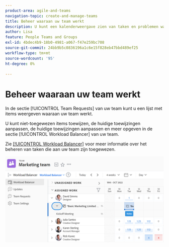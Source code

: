 ```yaml
---
product-area: agile-and-teams
navigation-topic: create-and-manage-teams
title: Beheer waaraan uw team werkt
description: U kunt een kalenderweergave zien van taken en problemen waaraan uw team momenteel werkt. U kunt niet-toegewezen items toewijzen, huidige toewijzingen aanpassen, huidige toewijzingen aanpassen en meer.
author: Lisa
feature: People Teams and Groups
exl-id: 4bdec4b9-18b0-4981-a067-f47e259bc708
source-git-commit: 24bb9b5c0836196a1c6e15f828eb47bbd489ef25
workflow-type: tm+mt
source-wordcount: '95'
ht-degree: 0%

---
```


# Beheer waaraan uw team werkt

In de sectie [!UICONTROL Team Requests] van uw team kunt u een lijst met items weergeven waaraan uw team werkt.

U kunt niet-toegewezen items toewijzen, de huidige toewijzingen aanpassen, de huidige toewijzingen aanpassen en meer opgeven in de sectie [!UICONTROL Workload Balancer] van uw team.

Zie [[!UICONTROL Workload Balancer]](../../resource-mgmt/workload-balancer/assign-work-in-workload-balancer.md) voor meer informatie over het beheren van taken die aan uw team zijn toegewezen.

![](assets/team-page-with-team-requests-and-balancer-sections-left.png)
